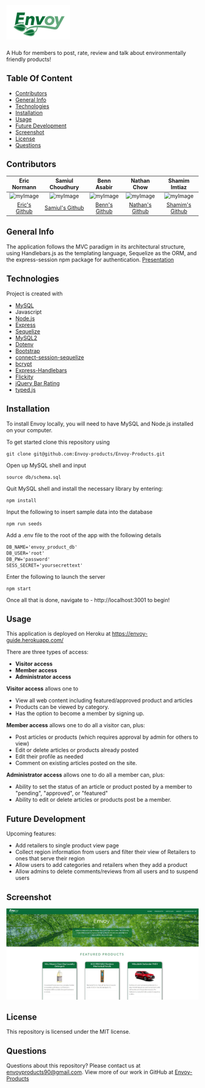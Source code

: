 # <img src="public/images/envoy2.svg" height="90" alt="Envoy" title="Envoy">

A Hub for members to post, rate, review and talk about environmentally friendly products!

## Table Of Content
* [Contributors](#contributors)
* [General Info](#general-info)
* [Technologies](#technologies)
* [Installation](#installation)
* [Usage](#usage)
* [Future Development](#future-development)
* [Screenshot](#screenshot)
* [License](#license)
* [Questions](#questions)

## Contributors
|Eric Normann|Samiul Choudhury|Benn Asabir|Nathan Chow|Shamim Imtiaz|
|:---:|:---:|:---:|:---:|:---:|
|![myImage](https://ca.slack-edge.com/T01EXTZCZ44-U01FFJX35EH-8853f39f557f-512)|![myImage](https://avatars.githubusercontent.com/u/3344833?s=460&u=46efd9bd90904237b452dbaefdb03a57156ef84b&v=4)|![myImage](https://ca.slack-edge.com/T01EXTZCZ44-U01FR9XTTN0-9995038c9f3b-512)|![myImage](https://ca.slack-edge.com/T01EXTZCZ44-U01FGC3DAN7-41377ad60b24-512)|![myImage](https://ca.slack-edge.com/T01EXTZCZ44-U01F9AY18T0-ad94549a1f86-512)|
|<a href="https://github.com/e-p-n" target="_blank">Eric's Github</a>| <a href="https://github.com/samiul1988"> Samiul's Github</a>|<a href="https://github.com/BennAsabir">Benn's Github</a>|<a href="https://github.com/nchow18">Nathan's Github</a>|<a href="https://github.com/shamimimtiaz">Shamim's Github|""|


## General Info
The application follows the MVC paradigm in its architectural structure, using Handlebars.js as the templating language, Sequelize as the ORM, and the express-session npm package for authentication.
[Presentation](public/images/Envoy.pdf)

## Technologies
Project is created with 
* [MySQL](https://dev.mysql.com/downloads/)
* Javascript
* [Node.js](https://nodejs.org/en/)
* [Express](https://www.npmjs.com/package/express)
* [Sequelize](https://www.npmjs.com/package/sequelize)
* [MySQL2](https://www.npmjs.com/package/mysql2)
* [Dotenv](https://www.npmjs.com/package/dotenv)
* [Bootstrap](https://getbootstrap.com/)
* [connect-session-sequelize](https://www.npmjs.com/package/connect-session-sequelize)
* [bcrypt](https://www.npmjs.com/package/bcrypt)
* [Express-Handlebars](https://www.npmjs.com/package/express-handlebars)
* [Flickity](https://www.npmjs.com/package/flickity)
* [jQuery Bar Rating](https://www.npmjs.com/package/jquery-bar-rating)
* [typed.js](https://www.npmjs.com/package/typed.js)

## Installation
To install Envoy locally, you will need to have MySQL and Node.js installed on your computer.

To get started clone this repository using 
```terminal
git clone git@github.com:Envoy-products/Envoy-Products.git
```
Open up MySQL shell and input 
```terminal
source db/schema.sql
```
Quit MySQL shell and install the necessary library by entering: 
```terminal
npm install
```
Input the following to insert sample data into the database
```terminal
npm run seeds
```
Add a .env file to the root of the app with the following details
``` 
DB_NAME='envoy_product_db' 
DB_USER='root' 
DB_PW='password'
SESS_SECRET='yoursecrettext'
``` 
Enter the following to launch the server
```terminal
npm start
```
Once all that is done, navigate to - http://localhost:3001 to begin!


## Usage
This application is deployed on Heroku at https://envoy-guide.herokuapp.com/

There are three types of access:
* **Visitor access**
* **Member access**
* **Administrator access**

**Visitor access** allows one to 
* View all web content including featured/approved product and articles
* Products can be viewed by category.
* Has the option to become a member by signing up. 

**Member access** allows one to do all a visitor can, plus:
* Post articles or products (which requires approval by admin for others to view)
* Edit or delete articles or products already posted
* Edit their profile as needed
* Comment on existing articles posted on the site. 

**Administrator access** allows one to do all a member can, plus:
* Ability to set the status of an article or product posted by a member to "pending", "approved", or "featured"
* Ability to edit or delete articles or products post be a member.  

## Future Development
Upcoming features:
* Add retailers to single product view page
* Collect region information from users and filter their view of Retailers to ones that serve their region
* Allow users to add categories and retailers when they add a product
* Allow admins to delete comments/reviews from all users and to suspend users

## Screenshot
![screenshot](./public/images/envoy-screenshot-homepage.jpg)

## License
  
This repository is licensed under the MIT license.

## Questions
Questions about this repository? Please contact us at [envoyproducts90@gmail.com](mailto:envoyproducts90@gmail.com). View more of our work in GitHub at [Envoy-Products](https://github.com/Envoy-products/Envoy-Products) 

